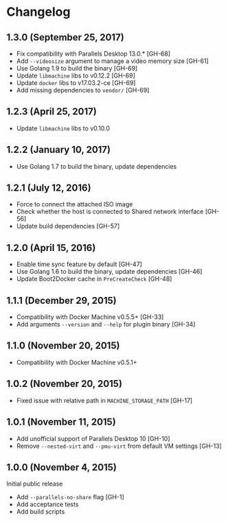 # Changelog

## 1.3.0 (September 25, 2017)
- Fix compatibility with Parallels Desktop 13.0.* [GH-68]
- Add `--videosize` argument to manage a video memory size [GH-61]
- Use Golang 1.9 to build the binary [GH-69]
- Update `libmachine` libs to v0.12.2 [GH-69]
- Update `docker` libs to v17.03.2-ce [GH-69]
- Add missing dependencies to `vendor/` [GH-69]

## 1.2.3 (April 25, 2017)
- Update `libmachine` libs to v0.10.0

## 1.2.2 (January 10, 2017)
- Use Golang 1.7 to build the binary, update dependencies

## 1.2.1 (July 12, 2016)
- Force to connect the attached ISO image
- Check whether the host is connected to Shared network interface [GH-56]
- Update build dependencies [GH-57]

## 1.2.0 (April 15, 2016)
- Enable time sync feature by default [GH-47]
- Use Golang 1.6 to build the binary, update dependencies [GH-46]
- Update Boot2Docker cache in `PreCreateCheck` [GH-48]

## 1.1.1 (December 29, 2015)
- Compatibility with Docker Machine v0.5.5+ [GH-33]
- Add arguments `--version` and `--help` for plugin binary [GH-34]

## 1.1.0 (November 20, 2015)
- Compatibility with Docker Machine v0.5.1+

## 1.0.2 (November 20, 2015)
- Fixed issue with relative path in `MACHINE_STORAGE_PATH` [GH-17]

## 1.0.1 (November 11, 2015)
- Add unofficial support of Parallels Desktop 10 [GH-10]
- Remove `--nested-virt` and `--pmu-virt` from default VM settings [GH-13]

## 1.0.0 (November 4, 2015)
Initial public release
- Add `--parallels-no-share` flag [GH-1]
- Add acceptance tests
- Add build scripts
